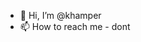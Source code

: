 - 👋 Hi, I’m @khamper
- 📫 How to reach me - dont

<!--- ![Stats](https://github-readme-stats.vercel.app/api/top-langs/?username=khamper&langs_count=8&theme=transparent) --->
<!---
khamper/khamper is a ✨ special ✨ repository because its `README.md` (this file) appears on your GitHub profile.
You can click the Preview link to take a look at your changes.
--->
